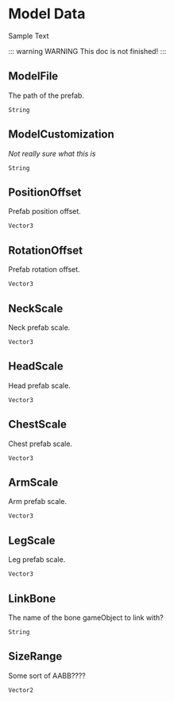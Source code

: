 # Model Data
Sample Text

::: warning WARNING
This doc is not finished!
:::

## ModelFile

The path of the prefab.

`String`

## ModelCustomization

*Not really sure what this is*

`String`

## PositionOffset

Prefab position offset.

`Vector3`

## RotationOffset

Prefab rotation offset.

`Vector3`

## NeckScale

Neck prefab scale.

`Vector3`

## HeadScale

Head prefab scale.

`Vector3`

## ChestScale

Chest prefab scale.

`Vector3`

## ArmScale

Arm prefab scale.

`Vector3`

## LegScale

Leg prefab scale.

`Vector3`

## LinkBone

The name of the bone gameObject to link with?

`String`

## SizeRange

Some sort of AABB????

`Vector2`